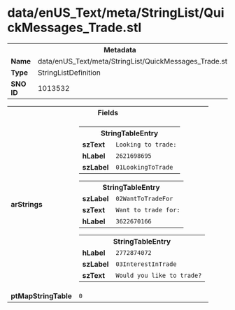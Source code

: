 <h1>data/enUS_Text/meta/StringList/QuickMessages_Trade.stl</h1><table><tr><th colspan="100%">Metadata</th></tr><tr><td><b>Name</b></td><td>data/enUS_Text/meta/StringList/QuickMessages_Trade.stl</td></tr><tr><td><b>Type</b></td><td>StringListDefinition</td></tr><tr><td><b>SNO ID</b></td><td>1013532</td></tr></table>

<table><tr><th colspan="100%">Fields</th></tr><tr><td><b>arStrings</b></td><td><table><tr><th colspan="100%">StringTableEntry</th></tr><tr><td><b>szText</b></td><td><code>Looking to trade:</code></td></tr><tr><td><b>hLabel</b></td><td><code>2621698695</code></td></tr><tr><td><b>szLabel</b></td><td><code>01LookingToTrade</code></td></tr></table>


<table><tr><th colspan="100%">StringTableEntry</th></tr><tr><td><b>szLabel</b></td><td><code>02WantToTradeFor</code></td></tr><tr><td><b>szText</b></td><td><code>Want to trade for:</code></td></tr><tr><td><b>hLabel</b></td><td><code>3622670166</code></td></tr></table>


<table><tr><th colspan="100%">StringTableEntry</th></tr><tr><td><b>hLabel</b></td><td><code>2772874072</code></td></tr><tr><td><b>szLabel</b></td><td><code>03InterestInTrade</code></td></tr><tr><td><b>szText</b></td><td><code>Would you like to trade?</code></td></tr></table>


</td></tr><tr><td><b>ptMapStringTable</b></td><td><code>0</code></td></tr></table>

